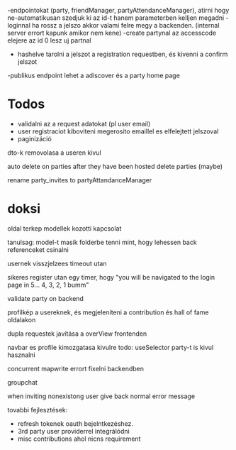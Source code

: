 -endpointokat (party, friendManager, partyAttendanceManager), atirni hogy ne-automatikusan szedjuk ki az id-t hanem parameterben kelljen megadni
-loginnal ha rossz a jelszo akkor valami felre megy a backenden. (internal server errort kapunk amikor nem kene)
-create partynal az accesscode elejere az id 0 lesz uj partnal
- hashelve tarolni a jelszot a registration requestben, és kivenni a confirm jelszot


-publikus endpoint lehet a adiscover és a party home page



# Todos
 - validalni az a request adatokat (pl user email)
 - user registraciot kiboviteni megerosito emaillel es elfelejtett jelszoval
 - paginizáció


dto-k removolasa a useren kivul

auto delete on parties after they have been hosted
delete parties (maybe)

rename party_invites to partyAttandanceManager


# doksi
oldal terkep
modellek kozotti kapcsolat

tanulsag: model-t masik folderbe tenni mint, hogy lehessen back referenceket csinalni

usernek visszjelzees timeout utan

sikeres register utan egy timer, hogy "you will be navigated to the login page in 5... 4, 3, 2, 1 bumm"

validate party on backend

profilkép a usereknek, és megjeleníteni a contribution és hall of fame oldalakon

dupla requestek javítása a overView frontenden

navbar es profile kimozgatasa kivulre
todo: useSelector party-t is kivul hasznalni

concurrent mapwrite errort fixelni backendben

groupchat

when inviting nonexistong user give back normal error message





tovabbi fejlesztések:
- refresh tokenek oauth bejelntkezéshez.
- 3rd party user providerrel integrálódni
- misc contributions ahol nicns requirement